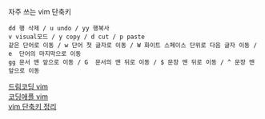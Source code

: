 자주 쓰는 vim 단축키

    dd 행 삭제 / u undo / yy 행복사 
    v visual모드 / y copy / d cut / p paste
    같은 단어로 이동 / w 단어 첫 글자로 이동 / W 화이트 스페이스 단위로 다음 글자 이동 / e  단어의 마지막으로 이동
    gg 문서 맨 앞으로 이동 / G  문서의 맨 뒤로 이동 / $ 문장 맨 뒤로 이동 / ^ 문장 맨 앞으로 이동  

[드림코딩 vim](https://www.youtube.com/watch?v=cY0JxzENBJg&list=PLtMKWib7le2Z-M2r_R9zkVR_MQbx31rfC&index=2&t=1s)<br>
[코딩애플 vim](https://www.youtube.com/watch?v=LmGB0uUnkR8&list=PLtMKWib7le2Z-M2r_R9zkVR_MQbx31rfC&index=4)<br>
[vim 단축키 정리](https://blog.outsider.ne.kr/540)
